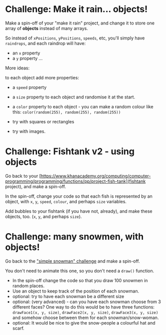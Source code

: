 # Challenge: Make it rain... objects!

Make a spin-off of your "make it rain" project, and change it to store one array of **objects** instead of many arrays.

So instead of `xPositions`, `yPositions`, `speeds`, etc, you'll simply have `raindrops`, and each raindrop will have:
* an `x` property
* a `y` property
...

More ideas:

to each object add more properties:

* a `speed` property
* a `size` property to each object and randomise it at the start.
* a `color` property to each object - you can make a random colour like this: `color(random(255), random(255), random(255))`

* try with squares or rectangles
* try with images.


# Challenge: Fishtank v2 - using objects

Go back to your [https://www.khanacademy.org/computing/computer-programming/programming/functions/pp/project-fish-tank](fishtank project), and make a spin-off.

In the spin-off, change your code so that each fish is represented by an object, with `x`, `y`, `speed`, `colour`, and perhaps `size` variables.

Add bubbles to your fishtank (if you have not, already), and make these objects, too. (`x`, `y`, and perhaps `size`).

# Challenge: many snowmen, with objects!

Go back to the ["simple snowman" challenge](https://www.khanacademy.org/computing/computer-programming/programming/drawing-basics/pc/challenge-simple-snowman) and make a spin-off.

You don't need to animate this one, so you don't need a `draw()` function.

* In the spin-off change the code so that you draw 100 snowmen in random places.  
* Use an object to keep track of the position of each snowman.
* optional: try to have each snowman be a different size
* optional: (very advanced) - can you have each snowman choose from 3 different faces?  One way to do this would be to have three functions: `drawFace1(x, y, size)`, `drawFace2(x, y, size)`, `drawFace3(x, y, size)` and somehow choose between them for each snowman/snow-woman.
* optional: It would be nice to give the snow-people a colourful hat and scarf.
